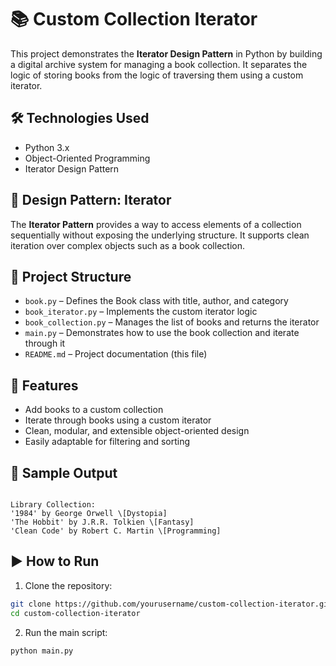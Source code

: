# 📚 Custom Collection Iterator

This project demonstrates the **Iterator Design Pattern** in Python by building a digital archive system for managing a book collection. It separates the logic of storing books from the logic of traversing them using a custom iterator.

## 🛠️ Technologies Used

- Python 3.x  
- Object-Oriented Programming  
- Iterator Design Pattern

## 🧠 Design Pattern: Iterator

The **Iterator Pattern** provides a way to access elements of a collection sequentially without exposing the underlying structure. It supports clean iteration over complex objects such as a book collection.

## 📁 Project Structure

- `book.py` – Defines the Book class with title, author, and category  
- `book_iterator.py` – Implements the custom iterator logic  
- `book_collection.py` – Manages the list of books and returns the iterator  
- `main.py` – Demonstrates how to use the book collection and iterate through it  
- `README.md` – Project documentation (this file)

## 🚀 Features

- Add books to a custom collection  
- Iterate through books using a custom iterator  
- Clean, modular, and extensible object-oriented design  
- Easily adaptable for filtering and sorting

## 📌 Sample Output

```

Library Collection:
'1984' by George Orwell \[Dystopia]
'The Hobbit' by J.R.R. Tolkien \[Fantasy]
'Clean Code' by Robert C. Martin \[Programming]

````

## ▶️ How to Run

1. Clone the repository:

```bash
git clone https://github.com/yourusername/custom-collection-iterator.git
cd custom-collection-iterator
````

2. Run the main script:

```bash
python main.py
```

